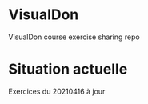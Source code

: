 # VisualDon
VisualDon course exercise sharing repo

# Situation actuelle
Exercices du 20210416 à jour
